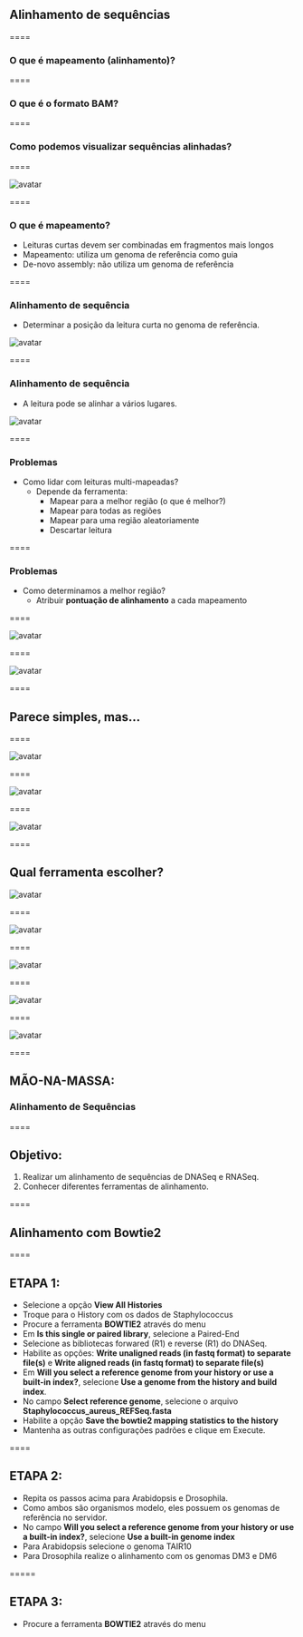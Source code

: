 ## Alinhamento de sequências

====

### O que é mapeamento (alinhamento)?

====

### O que é o formato BAM?

====

### Como podemos visualizar sequências alinhadas?

====

![avatar][avatar]

[avatar]: ../shared/img/ngs.png

====

### O que é mapeamento?

- Leituras curtas devem ser combinadas em fragmentos mais longos
- Mapeamento: utiliza um genoma de referência como guia
- De-novo assembly: não utiliza um genoma de referência

====

### Alinhamento de sequência

- Determinar a posição da leitura curta no genoma de referência.

![avatar][avatar]

[avatar]: ../shared/img/mapeamento1.png

====

### Alinhamento de sequência

- A leitura pode se alinhar a vários lugares.

![avatar][avatar]

[avatar]: ../shared/img/map2.png

====

### Problemas

- Como lidar com leituras multi-mapeadas?
  - Depende da ferramenta:
    - Mapear para a melhor região (o que é melhor?)
    - Mapear para todas as regiões
    - Mapear para uma região aleatoriamente
    - Descartar leitura

====

### Problemas

- Como determinamos a melhor região?
  - Atribuir **pontuação de alinhamento** a cada mapeamento   

====

![avatar][avatar]

[avatar]: ../shared/img/match1.png

====

![avatar][avatar]

[avatar]: ../shared/img/match2.png

====

## Parece simples, mas...

====

![avatar][avatar]

[avatar]: ../shared/img/match3.png

====

![avatar][avatar]

[avatar]: ../shared/img/match4.png

====

![avatar][avatar]

[avatar]: ../shared/img/match5.png

====

## Qual ferramenta escolher?

![avatar][avatar]

[avatar]: ../shared/img/match6.png

====

![avatar][avatar]

[avatar]: ../shared/img/sam.png

====

![avatar][avatar]

[avatar]: ../shared/img/sam1.png

====

![avatar][avatar]

[avatar]: ../shared/img/sam3.png

====

![avatar][avatar]

[avatar]: ../shared/img/igv.gif

====

## MÃO-NA-MASSA:

### Alinhamento de Sequências

====

## Objetivo:

1. Realizar um alinhamento de sequências de DNASeq e RNASeq. 
2. Conhecer diferentes ferramentas de alinhamento.

====

## Alinhamento com Bowtie2

====

## ETAPA 1:

- Selecione a opção **View All Histories**
- Troque para o History com os dados de Staphylococcus
- Procure a ferramenta **BOWTIE2** através do menu
- Em **Is this single or paired library**, selecione a Paired-End
- Selecione as bibliotecas forwared (R1) e reverse (R1) do DNASeq.
- Habilite as opções: **Write unaligned reads (in fastq format) to separate file(s)** e **Write aligned reads (in fastq format) to separate file(s)**
- Em **Will you select a reference genome from your history or use a built-in index?**, selecione **Use a genome from the history and build index**.
- No campo **Select reference genome**, selecione o arquivo **Staphylococcus_aureus_REFSeq.fasta**
- Habilite a opção **Save the bowtie2 mapping statistics to the history**
- Mantenha as outras configurações padrões e clique em Execute.

====

## ETAPA 2:

- Repita os passos acima para Arabidopsis e Drosophila.
- Como ambos são organismos modelo, eles possuem os genomas de referência no servidor.
- No campo **Will you select a reference genome from your history or use a built-in index?**, selecione **Use a built-in genome index**
- Para Arabidopsis selecione o genoma TAIR10
- Para Drosophila realize o alinhamento com os genomas DM3 e DM6

=====

## ETAPA 3:

- Procure a ferramenta **BOWTIE2** através do menu



